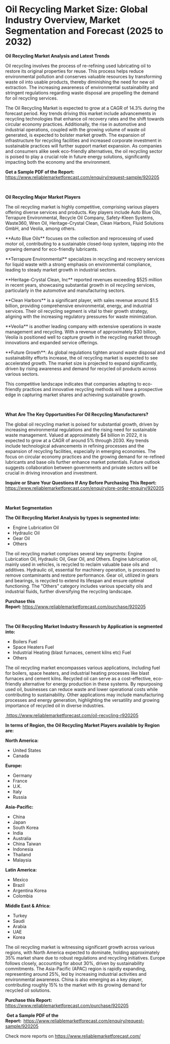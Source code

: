 <p><h1>Oil Recycling Market Size: Global Industry Overview, Market Segmentation and Forecast (2025 to 2032)</h1></p><p><strong>Oil Recycling Market Analysis and Latest Trends</strong></p>
<p><p>Oil recycling involves the process of re-refining used lubricating oil to restore its original properties for reuse. This process helps reduce environmental pollution and conserves valuable resources by transforming waste oil into usable products, thereby diminishing the need for new oil extraction. The increasing awareness of environmental sustainability and stringent regulations regarding waste disposal are propelling the demand for oil recycling services.</p><p>The Oil Recycling Market is expected to grow at a CAGR of 14.3% during the forecast period. Key trends driving this market include advancements in recycling technologies that enhance oil recovery rates and the shift towards circular economy practices. Additionally, the rise in automotive and industrial operations, coupled with the growing volume of waste oil generated, is expected to bolster market growth. The expansion of infrastructure for recycling facilities and increased corporate investment in sustainable practices will further support market expansion. As companies and consumers alike seek eco-friendly alternatives, the oil recycling sector is poised to play a crucial role in future energy solutions, significantly impacting both the economy and the environment.</p></p>
<p><strong>Get a Sample PDF of the Report:&nbsp;</strong> <a href="https://www.reliablemarketforecast.com/enquiry/request-sample/920205?utm_campaign=1998&utm_medium=2&utm_source=Github&utm_content=ia&utm_term=06032025&utm_id=oil-recycling">https://www.reliablemarketforecast.com/enquiry/request-sample/920205</a></p>
<p>&nbsp;</p>
<p><strong>Oil Recycling Major Market Players</strong></p>
<p><p>The oil recycling market is highly competitive, comprising various players offering diverse services and products. Key players include Auto Blue Oils, Terrapure Environmental, Recycle Oil Company, Safety-Kleen Systems, Waste360, Wren Oil, Heritage-Crystal Clean, Clean Harbors, Fluid Solutions GmbH, and Veolia, among others.</p><p>**Auto Blue Oils** focuses on the collection and reprocessing of used motor oil, contributing to a sustainable closed-loop system, tapping into the growing demand for eco-friendly lubricants. </p><p>**Terrapure Environmental** specializes in recycling and recovery services for liquid waste with a strong emphasis on environmental compliance, leading to steady market growth in industrial sectors.</p><p>**Heritage-Crystal Clean, Inc** reported revenues exceeding $525 million in recent years, showcasing substantial growth in oil recycling services, particularly in the automotive and manufacturing sectors.</p><p>**Clean Harbors** is a significant player, with sales revenue around $1.5 billion, providing comprehensive environmental, energy, and industrial services. Their oil recycling segment is vital to their growth strategy, aligning with the increasing regulatory pressures for waste minimization.</p><p>**Veolia** is another leading company with extensive operations in waste management and recycling. With a revenue of approximately $30 billion, Veolia is positioned well to capture growth in the recycling market through innovations and expanded service offerings.</p><p>**Future Growth**: As global regulations tighten around waste disposal and sustainability efforts increase, the oil recycling market is expected to see accelerated growth. The market size is projected to expand significantly, driven by rising awareness and demand for recycled oil products across various sectors.</p><p>This competitive landscape indicates that companies adapting to eco-friendly practices and innovative recycling methods will have a prospective edge in capturing market shares and achieving sustainable growth.</p></p>
<p>&nbsp;</p>
<p><strong>What Are The Key Opportunities For Oil Recycling Manufacturers?</strong></p>
<p><p>The global oil recycling market is poised for substantial growth, driven by increasing environmental regulations and the rising need for sustainable waste management. Valued at approximately $4 billion in 2022, it is expected to grow at a CAGR of around 5% through 2030. Key trends include technological advancements in refining processes and the expansion of recycling facilities, especially in emerging economies. The focus on circular economy practices and the growing demand for re-refined lubricants and base oils further enhance market potentials. Future outlook suggests collaboration between governments and private sectors will be crucial in driving innovation and investment.</p></p>
<p><strong>Inquire or Share Your Questions If Any Before Purchasing This Report:</strong> <a href="https://www.reliablemarketforecast.com/enquiry/pre-order-enquiry/920205?utm_campaign=1998&utm_medium=2&utm_source=Github&utm_content=ia&utm_term=06032025&utm_id=oil-recycling">https://www.reliablemarketforecast.com/enquiry/pre-order-enquiry/920205</a></p>
<p>&nbsp;</p>
<p><strong>Market Segmentation</strong></p>
<p><strong>The Oil Recycling Market Analysis by types is segmented into:</strong></p>
<p><ul><li>Engine Lubrication Oil</li><li>Hydraulic Oil</li><li>Gear Oil</li><li>Others</li></ul></p>
<p><p>The oil recycling market comprises several key segments: Engine Lubrication Oil, Hydraulic Oil, Gear Oil, and Others. Engine lubrication oil, mainly used in vehicles, is recycled to reclaim valuable base oils and additives. Hydraulic oil, essential for machinery operation, is processed to remove contaminants and restore performance. Gear oil, utilized in gears and bearings, is recycled to extend its lifespan and ensure optimal functioning. The "Others" category includes various specialty oils and industrial fluids, further diversifying the recycling landscape.</p></p>
<p><strong>Purchase this Report:&nbsp;</strong><a href="https://www.reliablemarketforecast.com/purchase/920205?utm_campaign=1998&utm_medium=2&utm_source=Github&utm_content=ia&utm_term=06032025&utm_id=oil-recycling">https://www.reliablemarketforecast.com/purchase/920205</a></p>
<p>&nbsp;</p>
<p><strong>The Oil Recycling Market Industry Research by Application is segmented into:</strong></p>
<p><ul><li>Boilers Fuel</li><li>Space Heaters Fuel</li><li>Industrial Heating (blast furnaces, cement kilns etc) Fuel</li><li>Others</li></ul></p>
<p><p>The oil recycling market encompasses various applications, including fuel for boilers, space heaters, and industrial heating processes like blast furnaces and cement kilns. Recycled oil can serve as a cost-effective, eco-friendly alternative for energy production in these systems. By repurposing used oil, businesses can reduce waste and lower operational costs while contributing to sustainability. Other applications may include manufacturing processes and energy generation, highlighting the versatility and growing importance of recycled oil in diverse industries.</p></p>
<p><a href="https://www.reliablemarketforecast.com/oil-recycling-r920205?utm_campaign=1998&utm_medium=2&utm_source=Github&utm_content=ia&utm_term=06032025&utm_id=oil-recycling">&nbsp;https://www.reliablemarketforecast.com/oil-recycling-r920205</a></p>
<p><strong>In terms of Region, the Oil Recycling Market Players available by Region are:</strong></p>
<p>
    <p> <strong> North America: </strong>
        <ul>
            <li>United States</li>
            <li>Canada</li>
        </ul>
        </p> 
    <p> <strong> Europe: </strong>
        <ul>
            <li>Germany</li>
            <li>France</li>
            <li>U.K.</li>
            <li>Italy</li>
            <li>Russia</li>
        </ul>
        </p> 
    <p> <strong> Asia-Pacific: </strong>
        <ul>
            <li>China</li>
            <li>Japan</li>
            <li>South Korea</li>
            <li>India</li>
            <li>Australia</li>
            <li>China Taiwan</li>
            <li>Indonesia</li>
            <li>Thailand</li>
            <li>Malaysia</li>
        </ul>
        </p> 
    <p> <strong> Latin America: </strong>
        <ul>
            <li>Mexico</li>
            <li>Brazil</li>
            <li>Argentina Korea</li>
            <li>Colombia</li>
        </ul>
        </p> 
    <p> <strong> Middle East & Africa: </strong>
        <ul>
            <li>Turkey</li>
            <li>Saudi</li>
            <li>Arabia</li>
            <li>UAE</li>
            <li>Korea</li>
        </ul>
    </p>
    </p>
<p><p>The oil recycling market is witnessing significant growth across various regions, with North America expected to dominate, holding approximately 35% market share due to robust regulations and recycling initiatives. Europe follows closely, accounting for about 30%, driven by sustainability commitments. The Asia-Pacific (APAC) region is rapidly expanding, representing around 25%, led by increasing industrial activities and environmental awareness. China is also emerging as a key player, contributing roughly 15% to the market with its growing demand for recycled oil solutions.</p></p>
<p><strong>Purchase this Report: </strong><a href="https://www.reliablemarketforecast.com/purchase/920205?utm_campaign=1998&utm_medium=2&utm_source=Github&utm_content=ia&utm_term=06032025&utm_id=oil-recycling">https://www.reliablemarketforecast.com/purchase/920205</a></p>
<p>&nbsp;<strong>Get a Sample PDF of the Report:&nbsp;&nbsp;</strong><a href="https://www.reliablemarketforecast.com/enquiry/request-sample/920205?utm_campaign=1998&utm_medium=2&utm_source=Github&utm_content=ia&utm_term=06032025&utm_id=oil-recycling">https://www.reliablemarketforecast.com/enquiry/request-sample/920205</a></p>
<p><strong></strong></p>
<p>Check more reports on <a href="https://www.reliablemarketforecast.com/?utm_campaign=1998&utm_medium=2&utm_source=Github&utm_content=ia&utm_term=06032025&utm_id=oil-recycling">https://www.reliablemarketforecast.com/</a></p>